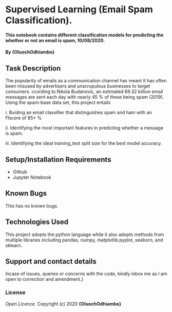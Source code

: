 # Supervised Learning (Email Spam Classification).
#### This notebook contains different classification models for predicting the whether or not an email is spam, 10/08/2020.
#### By **{OluochOdhiambo}**
## Task Description
The popularity of emails as a communication channel has meant it has often been misused by advertisers and unscrupulous businesses to target consumers. ccording to Nikola Budanovic, an estimated 69.32 billion email messages are sent each day with nearly 45 % of these being spam (2019). Using the spam-base data set, this project entails

i. Buiding an email classifier that distinguishes spam and ham with an f1score of 85+ %

ii. Identifying the most important features in predicting whether a message is spam.

iii. Identifying the ideal training_test split size for the best model accuracy.

## Setup/Installation Requirements
* Github
* Jupyter Notebook
## Known Bugs
This has no known bugs.
## Technologies Used
This project adopts the python language while it also adopts methods from multiple libraries including pandas, numpy, matplotlib.pyplot, seaborn, and sklearn.
## Support and contact details
Incase of issues, queries or concerns with the code, kindly inbox me as I am open to correction and amendment.}
### License
*Open Licence.*
Copyright (c) 2020 **{OluochOdhiambo}**

